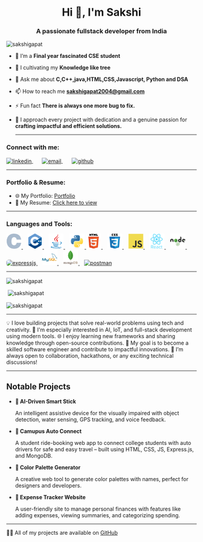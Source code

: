 <h1 align="center">Hi 👋, I'm Sakshi</h1>
<h3 align="center">A passionate fullstack developer from India</h3>

<p align="left"> <img src="https://komarev.com/ghpvc/?username=sakshigapat&label=Profile%20views&color=0e75b6&style=flat" alt="sakshigapat" /> </p>

- 🔭 I’m a **Final year fascinated CSE student**

- 🌱 I cultivating my **Knowledge like tree**

- 💬 Ask me about **C,C++,java,HTML,CSS,Javascript, Python and DSA**

- 📫 How to reach me **sakshigapat2004@gmail.com**

- ⚡ Fun fact **There is always one more bug to fix.**

- 🚀 I approach every project with dedication and a genuine passion for **crafting impactful and efficient solutions.**
  <hr>

<h3 align="left">Connect with me:</h3>
<p align="left">
  <a href="https://www.linkedin.com/in/sakshi-gapat-bba67627a/" target="blank">
    <img align="center" src="https://cdn.jsdelivr.net/gh/devicons/devicon/icons/linkedin/linkedin-original.svg" alt="linkedin" height="30" width="30" />
  </a> &nbsp;&nbsp;
  &nbsp;&nbsp;
  <a href="mailto:sakshigapat2004@gmail.com" target="blank">
    <img align="center" src="https://cdn-icons-png.flaticon.com/512/732/732200.png" alt="email" height="30" width="30" />
  </a>&nbsp;&nbsp;
  &nbsp;&nbsp;
  <a href="https://github.com/SakshiGapat" target="blank">
  <img align="center" src="https://cdn-icons-png.flaticon.com/512/25/25231.png" alt="github" height="30" width="30" />
</a>
</p>
<p align="left">
</p><hr>
<h3 align="left">Portfolio & Resume:</h3>

- 🌐 My Portfolio: [Portfolio](https://sakshigapat.github.io/Portfolio/)
- 📄 My Resume: [Click here to view](https://drive.google.com/file/d/1hdT9eAiQ31nNM2hCGhku6zuOSLoWJvHQ/view?usp=drivesdk)
<hr>

<h3 align="left">Languages and Tools:</h3>
<p align="left"> 
  <a href="https://www.cprogramming.com/" target="_blank" rel="noreferrer">
    <img src="https://raw.githubusercontent.com/devicons/devicon/master/icons/c/c-original.svg" alt="c" width="40" height="40"/> 
  </a> &nbsp;&nbsp;
  <a href="https://www.w3schools.com/cpp/" target="_blank" rel="noreferrer">
    <img src="https://raw.githubusercontent.com/devicons/devicon/master/icons/cplusplus/cplusplus-original.svg" alt="cplusplus" width="40" height="40"/> 
  </a> &nbsp;&nbsp;
  <a href="https://www.java.com" target="_blank" rel="noreferrer"> 
    <img src="https://raw.githubusercontent.com/devicons/devicon/master/icons/java/java-original.svg" alt="java" width="40" height="40"/> 
  </a> &nbsp;&nbsp;
  <a href="https://www.python.org" target="_blank" rel="noreferrer"> 
    <img src="https://raw.githubusercontent.com/devicons/devicon/master/icons/python/python-original.svg" alt="python" width="40" height="40"/> 
  </a> 
  <a href="https://www.w3.org/html/" target="_blank" rel="noreferrer"> 
    <img src="https://raw.githubusercontent.com/devicons/devicon/master/icons/html5/html5-original-wordmark.svg" alt="html5" width="40" height="40"/> 
  </a> &nbsp;&nbsp;
  <a href="https://www.w3schools.com/css/" target="_blank" rel="noreferrer"> 
    <img src="https://raw.githubusercontent.com/devicons/devicon/master/icons/css3/css3-original-wordmark.svg" alt="css3" width="40" height="40"/> 
  </a> &nbsp;&nbsp;
  <a href="https://developer.mozilla.org/en-US/docs/Web/JavaScript" target="_blank" rel="noreferrer"> 
    <img src="https://raw.githubusercontent.com/devicons/devicon/master/icons/javascript/javascript-original.svg" alt="javascript" width="40" height="40"/> 
  </a> &nbsp;&nbsp;
  <a href="https://reactjs.org/" target="_blank" rel="noreferrer"> 
    <img src="https://raw.githubusercontent.com/devicons/devicon/master/icons/react/react-original-wordmark.svg" alt="react" width="40" height="40"/> 
  </a> &nbsp;&nbsp;
  <a href="https://nodejs.org/" target="_blank" rel="noreferrer"> 
    <img src="https://raw.githubusercontent.com/devicons/devicon/master/icons/nodejs/nodejs-original-wordmark.svg" alt="nodejs" width="40" height="40"/> 
  </a> &nbsp;&nbsp;
  <a href="https://expressjs.com" target="_blank" rel="noreferrer"> 
  <img src="https://upload.wikimedia.org/wikipedia/commons/6/64/Expressjs.png" 
       alt="expressjs" width="50" height="50" 
       style="border-radius: 6px;"/> 
</a> &nbsp;&nbsp;
  <a href="https://www.mysql.com/" target="_blank" rel="noreferrer"> 
    <img src="https://raw.githubusercontent.com/devicons/devicon/master/icons/mysql/mysql-original-wordmark.svg" alt="mysql" width="40" height="40"/> 
  </a> &nbsp;&nbsp;
  <a href="https://www.mongodb.com/" target="_blank" rel="noreferrer"> 
    <img src="https://raw.githubusercontent.com/devicons/devicon/master/icons/mongodb/mongodb-original-wordmark.svg" alt="mongodb" width="40" height="40"/> 
  </a> &nbsp;&nbsp;
  <a href="https://www.postman.com/" target="_blank" rel="noreferrer">
  <img src="https://www.vectorlogo.zone/logos/getpostman/getpostman-icon.svg" alt="postman" width="50" height="50"/>
</a>


</p>


<hr>
<p><img align="center" src="https://github-readme-stats.vercel.app/api/top-langs?username=sakshigapat&show_icons=true&locale=en&layout=compact" alt="sakshigapat" /></p>

<p>&nbsp;<img align="center" src="https://github-readme-stats.vercel.app/api?username=sakshigapat&show_icons=true&locale=en" alt="sakshigapat" /></p>

<p><img align="center" src="https://github-readme-streak-stats.herokuapp.com/?user=sakshigapat&" alt="sakshigapat" /></p>

<hr>
💡 I love building projects that solve real-world problems using tech and creativity.
🧠 I'm especially interested in AI, IoT, and full-stack development using modern tools.
🌐 I enjoy learning new frameworks and sharing knowledge through open-source contributions.
🎯 My goal is to become a skilled software engineer and contribute to impactful innovations.
💬 I’m always open to collaboration, hackathons, or any exciting technical discussions!
<hr>
<h2>Notable Projects</h2>
<ul>
<li><p><b>🤖 AI-Driven Smart Stick</b></p>
<p>An intelligent assistive device for the visually impaired with object detection, water sensing, GPS tracking, and voice feedback.</p>
</li>
<li><p><b>🚗 Camupus Auto Connect</b></p>
<p>A student ride-booking web app to connect college students with auto drivers for safe and easy travel – built using HTML, CSS, JS, Express.js, and MongoDB.</p>

<li><p><b>🎨 Color Palette Generator</b></p>
A creative web tool to generate color palettes with names, perfect for designers and developers.</p>

<li><p><b>💸 Expense Tracker Website</b></p>
A user-friendly site to manage personal finances with features like adding expenses, viewing summaries, and categorizing spending.</p>
</ul>
<hr>
<p>👨‍💻 All of my projects are available on <a href="https://github.com/SakshiGapat" target="_blank">GitHub</a></p>


